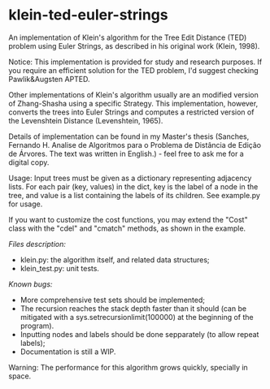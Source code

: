 # klein-ted-euler-strings
An implementation of Klein's algorithm for the Tree Edit Distance (TED) problem using Euler Strings, as described in his original work (Klein, 1998).

Notice: This implementation is provided for study and research purposes. If you require an efficient solution for the TED problem, I'd suggest checking Pawlik&Augsten APTED.

Other implementations of Klein's algorithm usually are an modified version of Zhang-Shasha using a specific Strategy. This implementation, however, converts the trees into Euler Strings and computes a restricted version of the Levenshtein Distance (Levenshtein, 1965).

Details of implementation can be found in my Master's thesis (Sanches, Fernando H. Analise de Algoritmos para o Problema de Distância de Edição de Árvores. The text was written in English.) - feel free to ask me for a digital copy.

Usage: 
Input trees must be given as a dictionary representing adjacency lists. For each pair (key, values) in the dict, key is the label of a node in the tree, and value is a list containing the labels of its children. See example.py for usage.

If you want to customize the cost functions, you may extend the "Cost" class with the "cdel" and "cmatch" methods, as shown in the example.

*Files description:*
- klein.py: the algorithm itself, and related data structures;
- klein_test.py: unit tests.

*Known bugs:*
- More comprehensive test sets should be implemented;
- The recursion reaches the stack depth faster than it should (can be mitigated with a sys.setrecursionlimit(100000)
at the beginning of the program).
- Inputting nodes and labels should be done sepparately (to allow repeat labels);
- Documentation is still a WIP.

Warning: The performance for this algorithm grows quickly, specially in space.
